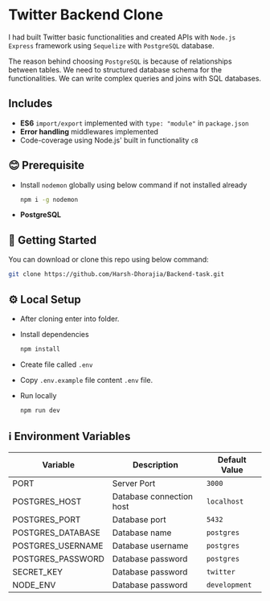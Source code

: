 # Twitter Backend Clone <!-- omit in toc -->

I had built Twitter basic functionalities and created APIs with `Node.js Express` framework using `Sequelize` with `PostgreSQL` database.

The reason behind choosing `PostgreSQL` is because of relationships between tables. We need to structured database schema for the functionalities. We can write complex queries and joins with SQL databases.

## Includes

- **ES6** `import/export` implemented with `type: "module"` in `package.json`
- **Error handling** middlewares implemented
- Code-coverage using Node.js' built in functionality `c8`

## 😊 Prerequisite

- Install `nodemon` globally using below command if not installed already

  ```sh
  npm i -g nodemon
  ```

- **PostgreSQL**

## 🚀 Getting Started

You can download or clone this repo using below command:

```sh
git clone https://github.com/Harsh-Dhorajia/Backend-task.git
```

## ⚙️ Local Setup

- After cloning enter into folder.
- Install dependencies

  ```sh
  npm install
  ```

- Create file called `.env`
- Copy `.env.example` file content `.env` file.

- Run locally

  ```sh
  npm run dev
  ```
## ℹ️ Environment Variables

| Variable           | Description              | Default Value |
| --------           | ------------------------ | ------------- |
| PORT               | Server Port              | `3000`        |
| POSTGRES_HOST      | Database connection host | `localhost`   |
| POSTGRES_PORT      | Database port            | `5432`        |
| POSTGRES_DATABASE  | Database name            | `postgres`    |
| POSTGRES_USERNAME  | Database username        | `postgres`    |
| POSTGRES_PASSWORD  | Database password        | `postgres`    |
| SECRET_KEY         | Database password        | `twitter`     |
| NODE_ENV           | Database password        | `development` |